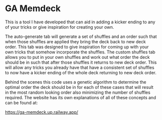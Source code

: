 # GA Memdeck

This is a tool I have developed that can aid in adding a kicker ending to any of your tricks or give inspiration for creating your own.

The auto-generate tab will generate a set of shuffles and an order such that when those shuffles are applied they bring the deck back to new deck order. This tab was designed to give inspiration for coming up with your own tricks that somehow incorporate the shuffles. The custom shuffles tab allows you to put in your own shuffles and work out what order the deck should be in such that after those shuffles it returns to new deck order. This will allow any tricks you already have that have a consistent set of shuffles to now have a kicker ending of the whole deck returning to new deck order.

Behind the scenes this code uses a genetic algorithm to determine the optimal order the deck should be in for each of these cases that will result in the most random looking order also minimizing the number of shuffles required. The website has its own explanations of all of these concepts and can be found at:

https://ga-memdeck.up.railway.app/

